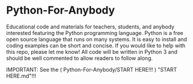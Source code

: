 # Python-For-Anybody
Educational code and materials for teachers, students, and anybody interested featuring the Python programming language. Python is a free open source language that runs on many systems. It is easy to install and coding examples can be short and concise. If you would like to help with this repo, please let me know! All code will be written in Python 3 and should be well commented to allow readers to follow along. 

IMPORTANT: See the (
        Python-For-Anybody/START HERE!!!
      ) "START HERE.md"!!!
